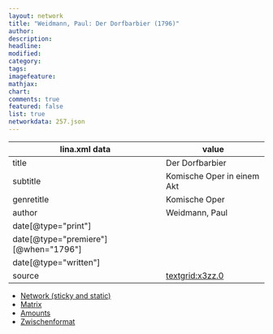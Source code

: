 ```yaml
---
layout: network
title: "Weidmann, Paul: Der Dorfbarbier (1796)"
author:
description:
headline:
modified:
category:
tags:
imagefeature: 
mathjax: 
chart: 
comments: true
featured: false
list: true
networkdata: 257.json
---
```

lina.xml data  | value
------------- | -------------
title|Der Dorfbarbier
subtitle|Komische Oper in einem Akt
genretitle|Komische Oper
author|Weidmann, Paul
date[@type="print"]|
date[@type="premiere"][@when="1796"]|
date[@type="written"]|
source|[textgrid:x3zz.0](https://textgridlab.org/1.0/tgcrud-public/rest/textgrid:x3zz.0/data)



* [Network (sticky and static)](/linas/network257)
* [Matrix](/linas/matrix257)
* [Amounts](/linas/amount257)
* [Zwischenformat](/linas/lina257 )
